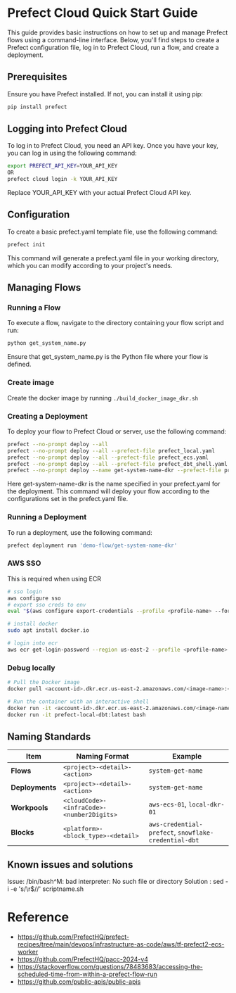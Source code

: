 # Prefect Cloud Quick Start Guide

This guide provides basic instructions on how to set up and manage Prefect flows using a command-line interface. Below, you'll find steps to create a Prefect configuration file, log in to Prefect Cloud, run a flow, and create a deployment.

## Prerequisites

Ensure you have Prefect installed. If not, you can install it using pip:
```bash
pip install prefect
```

## Logging into Prefect Cloud
To log in to Prefect Cloud, you need an API key. Once you have your key, you can log in using the following command:
```bash
export PREFECT_API_KEY=YOUR_API_KEY
OR
prefect cloud login -k YOUR_API_KEY
```

Replace YOUR_API_KEY with your actual Prefect Cloud API key.

## Configuration
To create a basic prefect.yaml template file, use the following command:

```bash
prefect init
```

This command will generate a prefect.yaml file in your working directory, which you can modify according to your project's needs.

## Managing Flows
### Running a Flow
To execute a flow, navigate to the directory containing your flow script and run:
```bash
python get_system_name.py
```

Ensure that get_system_name.py is the Python file where your flow is defined.

### Create image
Create the docker image by running `./build_docker_image_dkr.sh`

### Creating a Deployment
To deploy your flow to Prefect Cloud or server, use the following command:
```bash
prefect --no-prompt deploy --all
prefect --no-prompt deploy --all --prefect-file prefect_local.yaml
prefect --no-prompt deploy --all --prefect-file prefect_ecs.yaml
prefect --no-prompt deploy --all --prefect-file prefect_dbt_shell.yaml
prefect --no-prompt deploy --name get-system-name-dkr --prefect-file prefect_local.yaml
```

Here get-system-name-dkr is the name specified in your prefect.yaml for the deployment. This command will deploy your flow according to the configurations set in the prefect.yaml file.

### Running a Deployment
To run a deployment, use the following command:

```bash
prefect deployment run 'demo-flow/get-system-name-dkr'
```

### AWS SSO
This is required when using ECR

```bash
# sso login
aws configure sso
# export sso creds to env
eval "$(aws configure export-credentials --profile <profile-name> --format env)"

# install docker
sudo apt install docker.io

# login into ecr
aws ecr get-login-password --region us-east-2 --profile <profile-name> | docker login --username AWS --password-stdin <account-id>.dkr.ecr.us-east-2.amazonaws.com
```

### Debug locally
```bash
# Pull the Docker image
docker pull <account-id>.dkr.ecr.us-east-2.amazonaws.com/<image-name>:<tag-name>

# Run the container with an interactive shell
docker run -it <account-id>.dkr.ecr.us-east-2.amazonaws.com/<image-name>:<tag-name> /bin/bash
docker run -it prefect-local-dbt:latest bash
```

## Naming Standards 

| **Item**        | **Naming Format**                         | **Example**                                          |
| --------------- | ----------------------------------------- | ---------------------------------------------------- |
| **Flows**       | `<project>-<detail>-<action>`             | `system-get-name`                                    |
| **Deployments** | `<project>-<detail>-<action>`             | `system-get-name`                                    |
| **Workpools**   | `<cloudCode>-<infraCode>-<number2Digits>` | `aws-ecs-01`, `local-dkr-01`                         |
| **Blocks**      | `<platform>-<block_type>-<detail>`        | `aws-credential-prefect`, `snowflake-credential-dbt` |


## Known issues and solutions
Issue: /bin/bash^M: bad interpreter: No such file or directory
Solution : sed -i -e 's/\r$//' scriptname.sh

# Reference
- https://github.com/PrefectHQ/prefect-recipes/tree/main/devops/infrastructure-as-code/aws/tf-prefect2-ecs-worker
- https://github.com/PrefectHQ/pacc-2024-v4
- https://stackoverflow.com/questions/78483683/accessing-the-scheduled-time-from-within-a-prefect-flow-run
- https://github.com/public-apis/public-apis
